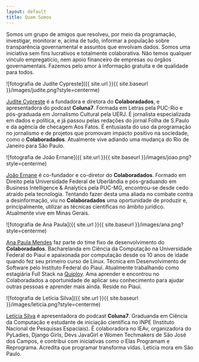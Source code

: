 ```yaml
---
layout: default
title: Quem Somos
---
```


Somos um grupo de amigos que resolveu, por meio da programação, investigar, monitorar e, acima de tudo, informar a população sobre transparência governamental e assuntos que envolvam dados. Somos uma iniciativa sem fins lucrativos e totalmente colaborativa. Não temos qualquer vínculo empregatício, nem apoio financeiro de empresas ou órgãos governamentais. Fazemos pelo amor à informação gratuita e de qualidade para todos.

![fotografia de Judite Cypreste]({{ site.url }}{{ site.baseurl }}/images/judite.png?style=centerme)

[Judite Cypreste](https://juditecypreste.github.io/) é a fundadora e diretora do **Colaboradados**, e apresentadora do podcast **Coluna7**. Formada em Letras pela PUC-Rio e pós-graduada em Jornalismo Cultural pela UERJ. É jornalista especializada em dados e política, e já passou pelas redações do jornal Folha de S.Paulo e da agência de checagem Aos Fatos. É entusiasta do uso da programação no jornalismo e de projetos que promovam impacto positivo na sociedade, como o  **Colaboradados**. Atualmente vive adiando uma mudança do Rio de Janeiro para São Paulo.

![fotografia de João Ernane]({{ site.url }}{{ site.baseurl }}/images/joao.png?style=centerme)

[João Ernane](https://twitter.com/ChofenAdulto) é co-fundador e co-diretor do **Colaboradados**. Formado em Direito pela Universidade Federal de Uberlândia e pós-graduando em Business Intelligence & Analytics pela PUC-MG, encontrou-se desde cedo atraído pela tecnologia. Tentando fazer desta uma aliada no combate contra a desinformação, viu no  **Colaboradados**  uma oportunidade de produzir e, principalmente, utilizar as técnicas científicas no âmbito jurídico. Atualmente vive em Minas Gerais.

![fotografia de Ana Paula]({{ site.url }}{{ site.baseurl }}/images/ana.png?style=centerme)

[Ana Paula Mendes](https://anapauladsmendes.github.io/) faz parte do time fixo de desenvolvimento do  **Colaboradados**. Bacharelanda em Ciência da Computação na Universidade Federal do Piauí e apaixonada por computação desde os 10 anos de idade quando fez seu primeiro curso de Linux. Técnica em Desenvolvimento de Software pelo Instituto Federal do Piauí. Atualmente trabalhando como estagiária Full Stack na [Quiploy](https://www.quiploy.com/). Ama aprender e encontrou no Colaboradados a oportunidade de aplicar seu conhecimento para ajudar outras pessoas e aprender mais ainda. Reside no Piauí.

![fotografia de Letícia Silva]({{ site.url }}{{ site.baseurl }}/images/leticia.png?style=centerme)

[Letícia Silva](https://twitter.com/dii_lua) é apresentadora do podcast **Coluna7**. Graduanda em Ciência da Computação e estudante de iniciação científica no INPE (Instituto Nacional de Pesquisas Espaciais). É colaboradora no IEAv, organizadora do PyLadies, Django Girls, Devs JavaGirl e Women Techmakers de São José dos Campos, e contribui com iniciativas como o Elas Programam e Reprograma. Acredita que programar transforma vidas. Letícia mora em São Paulo.